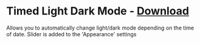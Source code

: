 # Timed Light Dark Mode - [Download](https://betterdiscord.net/ghdl?url=https://raw.githubusercontent.com/mwittrien/BetterDiscordAddons/master/Plugins/TimedLightDarkMode/TimedLightDarkMode.plugin.js)

Allows you to automatically change light/dark mode depending on the time of date. Slider is added to the 'Appearance' settings

